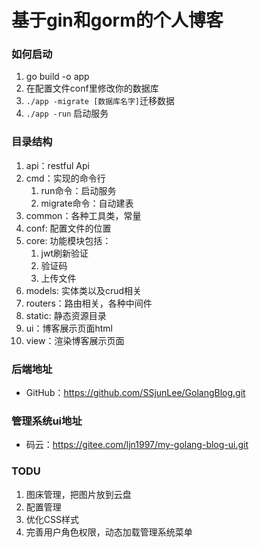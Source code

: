 # 基于gin和gorm的个人博客

### 如何启动
1. go build -o app
2. 在配置文件conf里修改你的数据库
3. `./app -migrate [数据库名字]`迁移数据
4. `./app -run` 启动服务


### 目录结构
1. api：restful Api
2. cmd：实现的命令行
    1. run命令：启动服务
    2. migrate命令：自动建表
3. common：各种工具类，常量
4. conf: 配置文件的位置
5. core: 功能模块包括：
    1. jwt刷新验证
    2. 验证码
    3. 上传文件
6. models: 实体类以及crud相关
7. routers：路由相关，各种中间件
8. static: 静态资源目录
9. ui：博客展示页面html
10. view：渲染博客展示页面

### 后端地址
- GitHub：https://github.com/SSjunLee/GolangBlog.git

### 管理系统ui地址
- 码云：https://gitee.com/ljn1997/my-golang-blog-ui.git


### TODU
1. 图床管理，把图片放到云盘
2. 配置管理
3. 优化CSS样式
4. 完善用户角色权限，动态加载管理系统菜单